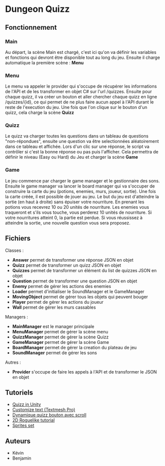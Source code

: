 # Dungeon Quizz

## Fonctionnement

### Main
Au départ, la scène Main est chargé, c'est ici qu'on va définir les variables et fonctions qui devront être disponible tout au long du jeu. Ensuite il charge automatique la première scène : **Menu**

### Menu
Le menu va appeler le provider qui s'occupe de récupérer les informations de l'API et de les transformer en objet C# sur l'url /quizzes. Ensuite pour chaque quizz, il va créer un bouton et aller chercher chaque quizz en ligne /quizzes/{id}, ce qui permet de ne plus faire aucun appel à l'API durant le reste de l'execution du jeu. Une fois que l'on clique sur le bouton d'un quizz, cela charge la scène **Quizz**

### Quizz
Le quizz va charger toutes les questions dans un tableau de questions "non-répondues", ensuite une question va être selectionnées aléatoirement dans ce tableau et affichée. Lors d'un clic sur une réponse, le script va contrôler si c'est la bonne réponse ou pas puis l'afficher. Cela permettra de définir le niveau (Easy ou Hard) du Jeu et charger la scène **Game**

### Game
Le jeu commence par charger le game manager et le gestionnaire des sons. Ensuite le game manager va lancer le board manager qui va s'occuper de construire la carte du jeu (potions, enemies, murs, joueur, sortie). Une fois la carte créée, il est possible de jouer au jeu. Le but du jeu est d'atteindre la sortie (en haut à droite) sans épuiser votre nourriture. En prenant les potions vous recevrez 10 ou 20 unités de nourriture. Les enemies vous traqueront et s'ils vous touche, vous perderez 10 unités de nourriture. Si votre nourritures atteint 0, la partie est perdue. Si vous réussissez à atteindre la sortie, une nouvelle question vous sera proposez.
## Fichiers

Classes :
* **Answer** permet de transformer une réponse JSON en objet
* **Quizz** permet de transformer un quizz JSON en objet
* **Quizzes** permet de transformer un élément du list de quizzes JSON en objet
* **Question** permet de transformer une question JSON en objet
* **Enemy** permet de gérer les actions des enemies
* **Loader** permet d'initialiser le SoundManager et le GameManager
* **MovingObject** permet de gérer tous les objets qui peuvent bouger
* **Player** permet de gérer les actions du joueur
* **Wall** permet de gérer les murs cassables

Managers :
* **MainManager** est le manager principale
* **MenuManager** permet de gérer la scène menu
* **QuizzManager** permet de gérer la scène Quizz
* **GameManager** permet de gérer la scène Game
* **BoardManager** permet de gérer la creation du plateau de jeu
* **SoundManager** permet de gérer les sons

Autres :
* **Provider** s'occupe de faire les appels à l'API et de transformer le JSON en objet

## Tutoriels
* [Quizz in Unity](https://www.youtube.com/watch?v=g_Ff1SPhidg&list=PLPV2KyIb3jR7ucA2yo5pjvKY0cJmNTq2L)
* [Customize text (Textmesh Pro)](https://assetstore.unity.com/packages/essentials/beta-projects/textmesh-pro-84126)
* [Dynamique quizz bouton avec scroll](http://gregandaduck.blogspot.com/2015/07/unity-ui-dynamic-buttons-and-scroll-view.html)
* [2D Roguelike tutorial](https://unity3d.com/fr/learn/tutorials/s/2d-roguelike-tutorial)
* [Sprites set](https://0x72.itch.io/dungeontileset-ii)

## Auteurs
* Kévin
* Benjamin
